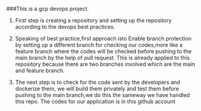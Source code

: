 ###This is a gcp devops project.

1. First step is creating a repository and setting up the repository according to the 
devops best practices.

2. Speaking of best practice,first approach isto Enable branch protection by setting up a different branch for checking our codes,more like a feature branch where the codes will be checked before pushing to the main branch by the help of pull request. This is already applied to this repository because there are two branches involved which are the main and feature branch.
3. The next step is to check for the code sent by the developers and dockerize them, we will build them privately and test them before pushing to the main branch,we do this the  sameway we have handled this repo. The codes for our application is in this github account 



